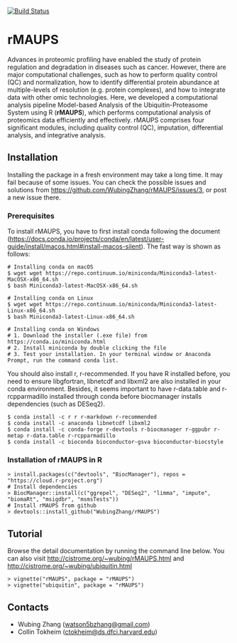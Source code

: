 [![Build Status](https://travis-ci.com/WubingZhang/rMAUPS.svg?branch=dev)](https://travis-ci.com/WubingZhang/rMAUPS) 

# rMAUPS

Advances in proteomic profiling have enabled the study of protein regulation and degradation in diseases such as cancer. However, there are major computational challenges, such as how to perform quality control (QC) and normalization, how to identify differential protein abundance at multiple-levels of resolution (e.g. protein complexes), and how to integrate data with other omic technologies. Here, we developed a computational analysis pipeline Model-based Analysis of the Ubiquitin-Proteasome System using R (**rMAUPS**), which performs computational analysis of proteomics data efficiently and effectively. rMAUPS comprises four significant modules, including quality control (QC), imputation, differential analysis, and integrative analysis.

## Installation
Installing the package in a fresh environment may take a long time. It may fail because of some issues. You can check the possible issues and solutions from https://github.com/WubingZhang/rMAUPS/issues/3, or post a new issue there.

### Prerequisites
To install rMAUPS, you have to first install conda following the document (https://docs.conda.io/projects/conda/en/latest/user-guide/install/macos.html#install-macos-silent).  The fast way is shown as follows:  

```
# Installing conda on macOS
$ wget wget https://repo.continuum.io/miniconda/Miniconda3-latest-MacOSX-x86_64.sh
$ bash Miniconda3-latest-MacOSX-x86_64.sh

# Installing conda on Linux
$ wget wget https://repo.continuum.io/miniconda/Miniconda3-latest-Linux-x86_64.sh
$ bash Miniconda3-latest-Linux-x86_64.sh

# Installing conda on Windows
# 1. Download the installer (.exe file) from https://conda.io/miniconda.html
# 2. Install miniconda by double clicking the file
# 3. Test your installation. In your terminal window or Anaconda Prompt, run the command conda list.
```

You should also install r, r-recommended. If you have R installed before, you need to ensure libgfortran, libnetcdf and libxml2 are also installed in your conda environment. Besides, it seems important to have r-data.table and r-rcpparmadillo installed through conda before biocmanager installs dependencies (such as DESeq2).
```
$ conda install -c r r r-markdown r-recommended
$ conda install -c anaconda libnetcdf libxml2
$ conda install -c conda-forge r-devtools r-biocmanager r-ggpubr r-metap r-data.table r-rcpparmadillo
$ conda install -c bioconda bioconductor-gsva bioconductor-biocstyle
```

### Installation of rMAUPS in R
```
> install.packages(c("devtools", "BiocManager"), repos = "https://cloud.r-project.org")
# Install dependencies
> BiocManager::install(c("ggrepel", "DESeq2", "limma", "impute", "biomaRt", "msigdbr", "msmsTests"))
# Install rMAUPS from github
> devtools::install_github("WubingZhang/rMAUPS")
```

## Tutorial
Browse the detail documentation by running the command line below.
You can also visit http://cistrome.org/~wubing/rMAUPS.html and http://cistrome.org/~wubing/ubiquitin.html
```
> vignette("rMAUPS", package = "rMAUPS")
> vignette("ubiquitin", package = "rMAUPS")
```


## Contacts

* Wubing Zhang (watson5bzhang@gmail.com)
* Collin Tokheim (ctokheim@ds.dfci.harvard.edu)

